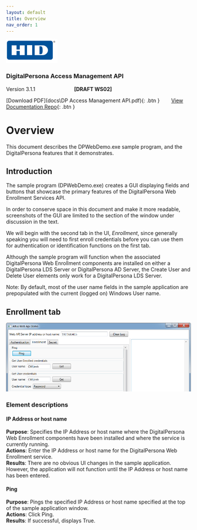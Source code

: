 ```yaml
---
layout: default
title: Overview
nav_order: 1
---
```

![](docs/assets/index-47bdbe20.png)  
### DigitalPersona Access Management API  
Version 3.1.1  &nbsp; &nbsp; &nbsp; &nbsp; &nbsp; &nbsp; &nbsp;&nbsp; &nbsp; &nbsp; &nbsp; &nbsp; &nbsp; &nbsp;**[DRAFT WS02]**

[Download PDF](docs\DP Access Management API.pdf){: .btn }&nbsp; &nbsp; &nbsp; &nbsp; [View Documentation Repo](https://github.com/LenHodgeman/DP-Access-Management-API){: .btn }  
# Overview

This document describes the DPWebDemo.exe sample program,  and the DigitalPersona features that it demonstrates.
## Introduction
The sample program (DPWebDemo.exe) creates a GUI displaying fields and buttons that showcase the primary features of the DigitalPersona Web Enrollment Services API.  

In order to conserve space in this document and make it more readable, screenshots of the GUI are limited to the section of the window under discussion in the text.  

We will begin with the second tab in the UI, *Enrollment*, since generally speaking you will need to first enroll credentials before you can use them for authentication or identification functions on the first tab.  

Although the sample program will function when the associated DigitalPersona Web Enrollment components are installed on either a DigitalPersona LDS Server or DigitalPersona AD Server, the Create User and Delete User elements only work for a DigitalPersona LDS Server.  

Note: By default, most of the user name fields in the sample application are prepopulated with the current (logged on) Windows User name.
## Enrollment tab

![](assets/index-b4e8a83f.png)

### Element descriptions

#### IP Address or host name
**Purpose**: Specifies the IP Address or host name where the DigitalPersona Web Enrollment components have been installed and where the service is currently running.  
**Actions**: Enter the IP Address or host name for the DigitalPersona Web Enrollment service.   
**Results**: There are no obvious UI changes in the sample application. However, the application will not function until the IP Address or host name has been entered.
#### Ping
**Purpose**: Pings the specified IP Address or host name specified at the top of the sample application window.  
**Actions**: Click Ping.  
**Results**: If successful, displays True.
